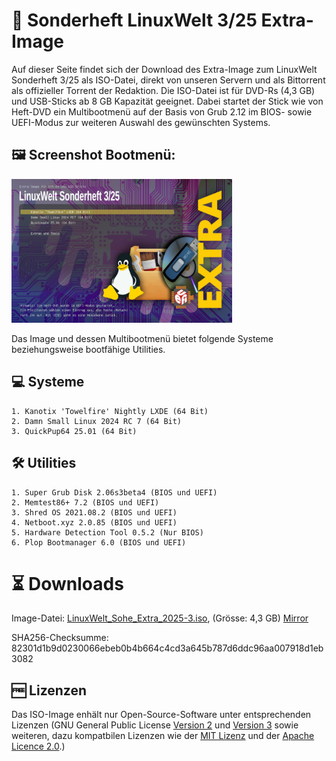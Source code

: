 # 💽 Sonderheft LinuxWelt 3/25 Extra-Image

Auf dieser Seite findet sich der Download des Extra-Image zum LinuxWelt Sonderheft 3/25 als ISO-Datei, direkt von unseren Servern und als Bittorrent als offizieller Torrent der Redaktion. Die ISO-Datei ist für DVD-Rs (4,3 GB) und USB-Sticks ab 8 GB Kapazität geeignet. Dabei startet der Stick wie von Heft-DVD ein Multibootmenü auf der Basis von Grub 2.12 im BIOS- sowie UEFI-Modus zur weiteren Auswahl des gewünschten Systems.

## 🖼️ Screenshot Bootmenü:
<img src="https://raw.githubusercontent.com/LinuxWelt/LinuxWelt/main/docs/images/LinuxWelt_SH_LW_2025-3_extra.png" width="70%">

Das Image und dessen Multibootmenü bietet folgende Systeme beziehungsweise bootfähige Utilities.

## 💻 Systeme
    1. Kanotix 'Towelfire' Nightly LXDE (64 Bit)
    2. Damn Small Linux 2024 RC 7 (64 Bit)
    3. QuickPup64 25.01 (64 Bit)

## 🛠️ Utilities
    1. Super Grub Disk 2.06s3beta4 (BIOS und UEFI)
    2. Memtest86+ 7.2 (BIOS und UEFI)
    3. Shred OS 2021.08.2 (BIOS und UEFI)
    4. Netboot.xyz 2.0.85 (BIOS und UEFI)
    5. Hardware Detection Tool 0.5.2 (Nur BIOS)
    6. Plop Bootmanager 6.0 (BIOS und UEFI)

# ⏳ Downloads
Image-Datei: [LinuxWelt_Sohe_Extra_2025-3.iso](https://torrent.code2decode.com/LinuxWelt_SH_Extra_2025-3/LinuxWelt_Sohe_Extra_2025-3.iso), (Grösse: 4,3 GB) [Mirror](https://torrent3.code2decode.com/LinuxWelt_SH_Extra_2025-3/LinuxWelt_Sohe_Extra_2025-3.iso)

SHA256-Checksumme: 82301d1b9d0230066ebeb0b4b664c4cd3a645b787d6ddc96aa007918d1eb3082

## 🆓 Lizenzen
Das ISO-Image enhält nur Open-Source-Software unter entsprechenden Lizenzen (GNU General Public License [Version 2](https://www.gnu.org/licenses/old-licenses/gpl-2.0.en.html) und [Version 3](https://www.gnu.org/licenses/gpl-3.0.en.html) sowie weiteren, dazu kompatbilen Lizenzen wie der [MIT Lizenz](https://opensource.org/licenses/MIT) und der [Apache Licence 2.0](https://www.apache.org/licenses/LICENSE-2.0).) 
